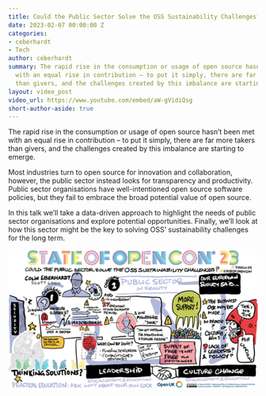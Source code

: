 ```yaml
---
title: Could the Public Sector Solve the OSS Sustainability Challenges?
date: 2023-02-07 00:00:00 Z
categories:
- ceberhardt
- Tech
author: ceberhardt
summary: The rapid rise in the consumption or usage of open source hasn’t been met
  with an equal rise in contribution – to put it simply, there are far more takers
  than givers, and the challenges created by this imbalance are starting to emerge.
layout: video_post
video_url: https://www.youtube.com/embed/aW-gVidiQsg
short-author-aside: true
---
```


The rapid rise in the consumption or usage of open source hasn’t been met with an equal rise in contribution – to put it simply, there are far more takers than givers, and the challenges created by this imbalance are starting to emerge.

Most industries turn to open source for innovation and collaboration, however, the public sector instead looks for transparency and productivity. Public sector organisations have well-intentioned open source software policies, but they fail to embrace the broad potential value of open source.

In this talk we’ll take a data-driven approach to highlight the needs of public sector organisations and explore potential opportunities. Finally, we’ll look at how this sector might be the key to solving OSS’ sustainability challenges for the long term.

![state of opencon](/ceberhardt/assets/04-Could-the-Public-sector-solve-OSS-sustainability-challenges.png)

